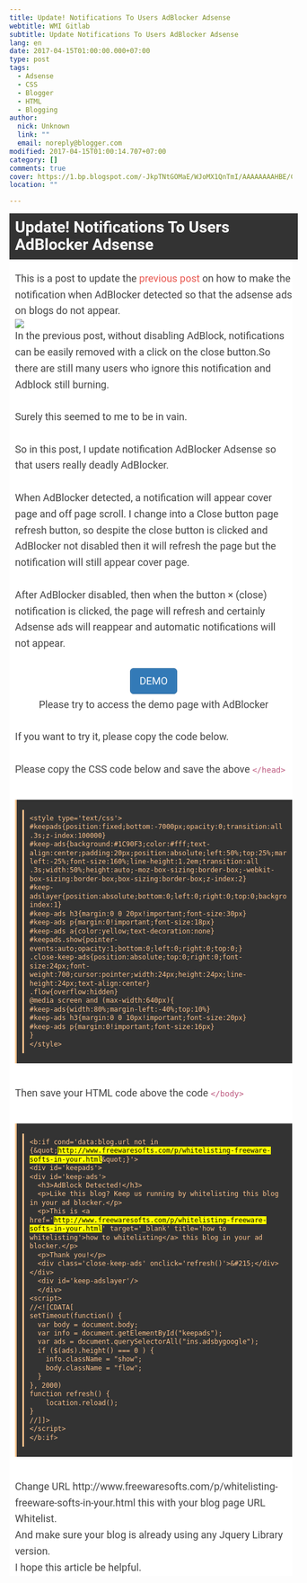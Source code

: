 ```yaml
---
title: Update! Notifications To Users AdBlocker Adsense
webtitle: WMI Gitlab
subtitle: Update Notifications To Users AdBlocker Adsense
lang: en
date: 2017-04-15T01:00:00.000+07:00
type: post
tags:
  - Adsense
  - CSS
  - Blogger
  - HTML
  - Blogging
author:
  nick: Unknown
  link: ""
  email: noreply@blogger.com
modified: 2017-04-15T01:00:14.707+07:00
category: []
comments: true
cover: https://1.bp.blogspot.com/-JkpTNtGOMaE/WJoMX1QnTmI/AAAAAAAAHBE/CPdxv-D-Xa0bdghE1HwdwkC1bHp9OA9EgCLcB/s640/How%2BTo%2BMake%2BAdsense%2BAdBlocker%2BNotifications.png
location: ""

---
```


<div id="judul-post" style="background: rgb(51, 51, 51); color: #141924; font-family: Roboto, Arial, sans-serif; font-size: 16px; margin: 0px -10px 0px 0px; padding: 10px;"><h1 class="post-title entry-title" itemprop="headline" style="color: white; font-size: 28px; line-height: 1.1em; margin: 0px; padding: 0px;"><span class="notranslate">Update!&nbsp;<span style="color: white; font-size: 28px; line-height: 1.1em;">Notifications To Users AdBlocker Adsense</span></span></h1></div><div class="judul-box" style="background-color: white; padding: 0px 0px 0px 10px; position: relative;"><div class="post-header" style="color: #141924; font-family: roboto, arial, sans-serif; font-size: 16px;"><div class="post-header-line-1"></div></div><div class="iklan-kecilatas" style="color: #141924; float: none; font-family: roboto, arial, sans-serif; font-size: 16px; margin: 0px 0px 10px; padding-top: 10px; text-align: center; width: 340px;"></div><div class="post-body entry-content" id="post-body-8867962789392106923" itemprop="description articleBody" style="margin: 10px 0px 0.65em; padding: 0px;"><div style="color: #444444; font-family: roboto, arial, sans-serif; font-size: 18px; line-height: 1.6em;"><span class="notranslate">This is a post to update the&nbsp;<a href="http://www.webmanajemen.com/2017/04/create-notifications-for-adblocker.html?m=1" style="-webkit-transition: all 0.4s ease-in-out; color: #e8554e; text-decoration: none; transition: all 0.4s ease-in-out;" target="_blank" title="previous post" rel="noopener noreferer nofollow">previous post</a>&nbsp;on how to make the notification when AdBlocker detected so that the adsense ads on blogs do not appear.</span></div><div style="color: #444444; font-family: roboto, arial, sans-serif; font-size: 18px; line-height: 1.6em;"><img src="https://1.bp.blogspot.com/-JkpTNtGOMaE/WJoMX1QnTmI/AAAAAAAAHBE/CPdxv-D-Xa0bdghE1HwdwkC1bHp9OA9EgCLcB/s640/How%2BTo%2BMake%2BAdsense%2BAdBlocker%2BNotifications.png"></div><div style="color: #444444; font-family: roboto, arial, sans-serif; font-size: 18px; line-height: 1.6em;"><span class="notranslate">In the previous post, without disabling AdBlock, notifications can be easily removed with a click on the close button.</span><span class="notranslate">So there are still many users who ignore this notification and Adblock still burning.</span></div><div style="color: #444444; font-family: roboto, arial, sans-serif; font-size: 18px; line-height: 1.6em;"><br></div><div style="color: #444444; font-family: roboto, arial, sans-serif; font-size: 18px; line-height: 1.6em;"><span class="notranslate">Surely this seemed to me to be in vain.</span></div><div style="color: #444444; font-family: roboto, arial, sans-serif; font-size: 18px; line-height: 1.6em;"><a href="https://www.blogger.com/null" name="more" style="color: #e8554e;" rel="noopener noreferer nofollow"></a><br></div><div style="color: #444444; font-family: roboto, arial, sans-serif; font-size: 18px; line-height: 1.6em;"><span class="notranslate">So in this post, I update notification AdBlocker Adsense so that users really deadly AdBlocker.</span></div><div style="color: #444444; font-family: roboto, arial, sans-serif; font-size: 18px; line-height: 1.6em;"><br></div><div style="color: #444444; font-family: roboto, arial, sans-serif; font-size: 18px; line-height: 1.6em;"><span class="notranslate">When AdBlocker detected, a notification will appear cover page and off page scroll.</span>&nbsp;<span class="notranslate">I change into a Close button page refresh button, so despite the close button is clicked and AdBlocker not disabled then it will refresh the page but the notification will still appear cover page.</span></div><div style="color: #444444; font-family: roboto, arial, sans-serif; font-size: 18px; line-height: 1.6em;"><br></div><div style="color: #444444; font-family: roboto, arial, sans-serif; font-size: 18px; line-height: 1.6em;"><span class="notranslate">After AdBlocker disabled, then when the button × (close) notification is clicked, the page will refresh and certainly Adsense ads will reappear and automatic notifications will not appear.</span></div><div style="color: #444444; font-family: roboto, arial, sans-serif; font-size: 18px; line-height: 1.6em;"><br></div><div class="center" style="color: #444444; font-family: roboto, arial, sans-serif; font-size: 18px; line-height: 1.6em; text-align: center;"><span class="notranslate"><a class="btn btn-primary btn-lg" href="http://www.freewaresofts.com/" rel="noopener noreferer nofollow" style="-webkit-transition: all 0.4s ease-in-out; -webkit-user-select: none; background-color: #337ab7; background-image: none; border-radius: 6px; border: 1px solid rgb(46, 109, 164); color: white; cursor: pointer; display: inline-block; line-height: 1.3333333; margin-bottom: 5px; padding: 10px 16px; text-decoration: none; touch-action: manipulation; transition: all 0.4s ease-in-out; vertical-align: middle; white-space: nowrap;" target="_blank" title="demo">DEMO</a></span></div><div class="center" style="color: #444444; font-family: roboto, arial, sans-serif; font-size: 18px; line-height: 1.6em; text-align: center;"><span class="notranslate">Please try to access the demo page with AdBlocker</span></div><div style="color: #444444; font-family: roboto, arial, sans-serif; font-size: 18px; line-height: 1.6em;"><br></div><div style="color: #444444; font-family: roboto, arial, sans-serif; font-size: 18px; line-height: 1.6em;"><span class="notranslate">If you want to try it, please copy the code below.</span></div><div style="color: #444444; font-family: roboto, arial, sans-serif; font-size: 18px; line-height: 1.6em;"><br></div><div style="color: #444444; font-family: roboto, arial, sans-serif; font-size: 18px; line-height: 1.6em;"><span class="notranslate">Please copy the CSS code below and save the above&nbsp;<code style="color: #bc587e; font-family: Consolas, Monaco, 'Andale Mono', monospace; font-size: 14px; line-height: 1.3em; white-space: initial; word-break: normal; word-spacing: normal;">&lt;/head&gt;</code></span></div><div style="color: #444444; font-family: roboto, arial, sans-serif; font-size: 18px; line-height: 1.6em;"><br></div><pre style="background-attachment: initial; background-clip: initial; background-color: #333333; background-image: initial; background-origin: initial; background-position: initial; background-repeat: initial; background-size: initial; border-left-color: rgb(252, 194, 140); border-left-style: solid; border-left-width: 3px; color: #fcc28c; font-family: consolas, monaco, 'andale mono', monospace; font-size: 14px; line-height: 1.3em; margin: 10px auto; max-width: 100%; overflow: auto; padding: 8px 10px; word-break: normal; word-spacing: normal;"><pre style="-webkit-user-select: all; background-attachment: initial; background-clip: initial; background-image: initial; background-origin: initial; background-position: initial; background-repeat: initial; background-size: initial; border-left-color: rgb(252, 194, 140); border-left-style: solid; border-left-width: 3px; font-family: Consolas, Monaco, 'Andale Mono', monospace; line-height: 1.3em; margin: 10px auto; max-width: 100%; overflow: auto; padding: 8px 10px; white-space: initial; word-break: normal;"><code style="font-family: Consolas, Monaco, 'Andale Mono', monospace; line-height: 1.3em; white-space: initial; word-break: normal; word-spacing: normal;">&lt;style type='text/css'&gt;<br>#keepads{position:fixed;bottom:-7000px;opacity:0;transition:all .3s;z-index:100000}<br>#keep-ads{background:#1C90F3;color:#fff;text-align:center;padding:20px;position:absolute;left:50%;top:25%;margin-left:-25%;font-size:160%;line-height:1.2em;transition:all .3s;width:50%;height:auto;-moz-box-sizing:border-box;-webkit-box-sizing:border-box;box-sizing:border-box;z-index:2}<br>#keep-adslayer{position:absolute;bottom:0;left:0;right:0;top:0;background:#000;background:rgba(0,0,0,.9);z-index:1}<br>#keep-ads h3{margin:0 0 20px!important;font-size:30px}<br>#keep-ads p{margin:0!important;font-size:18px}<br>#keep-ads a{color:yellow;text-decoration:none}<br>#keepads.show{pointer-events:auto;opacity:1;bottom:0;left:0;right:0;top:0;}<br>.close-keep-ads{position:absolute;top:0;right:0;font-size:24px;font-weight:700;cursor:pointer;width:24px;height:24px;line-height:24px;text-align:center}<br>.flow{overflow:hidden}<br>@media screen and (max-width:640px){<br>#keep-ads{width:80%;margin-left:-40%;top:10%}<br>#keep-ads h3{margin:0 0 10px!important;font-size:20px}<br>#keep-ads p{margin:0!important;font-size:16px}<br>}<br>&lt;/style&gt;</code></pre></pre><div style="color: #444444; font-family: roboto, arial, sans-serif; font-size: 18px; line-height: 1.6em;"><br></div><div style="color: #444444; font-family: roboto, arial, sans-serif; font-size: 18px; line-height: 1.6em;"><span class="notranslate">Then save your HTML code above the code&nbsp;<code style="color: #bc587e; font-family: Consolas, Monaco, 'Andale Mono', monospace; font-size: 14px; line-height: 1.3em; white-space: initial; word-break: normal; word-spacing: normal;">&lt;/body&gt;</code></span></div><div style="color: #444444; font-family: roboto, arial, sans-serif; font-size: 18px; line-height: 1.6em;"><br></div><pre style="background-attachment: initial; background-clip: initial; background-color: #333333; background-image: initial; background-origin: initial; background-position: initial; background-repeat: initial; background-size: initial; border-left-color: rgb(252, 194, 140); border-left-style: solid; border-left-width: 3px; color: #fcc28c; font-family: consolas, monaco, 'andale mono', monospace; font-size: 14px; line-height: 1.3em; margin: 10px auto; max-width: 100%; overflow: auto; padding: 8px 10px; word-break: normal; word-spacing: normal;"><pre style="-webkit-user-select: all; background-attachment: initial; background-clip: initial; background-image: initial; background-origin: initial; background-position: initial; background-repeat: initial; background-size: initial; border-left-color: rgb(252, 194, 140); border-left-style: solid; border-left-width: 3px; font-family: Consolas, Monaco, 'Andale Mono', monospace; line-height: 1.3em; margin: 10px auto; max-width: 100%; overflow: auto; padding: 8px 10px; white-space: initial; word-break: normal;"><code style="font-family: Consolas, Monaco, 'Andale Mono', monospace; line-height: 1.3em; white-space: initial; word-break: normal; word-spacing: normal;">&lt;b:if cond='data:blog.url not in {&amp;quot;<mark>http://www.freewaresofts.com/p/whitelisting-freeware-softs-in-your.html</mark>&amp;quot;}'&gt;<br>&lt;div id='keepads'&gt;<br>&lt;div id='keep-ads'&gt;<br>&nbsp; &lt;h3&gt;AdBlock Detected!&lt;/h3&gt;<br>&nbsp; &lt;p&gt;Like this blog? Keep us running by whitelisting this blog in your ad blocker.&lt;/p&gt;<br>&nbsp; &lt;p&gt;This is &lt;a href='<mark>http://www.freewaresofts.com/p/whitelisting-freeware-softs-in-your.html</mark>' target='_blank' title='how to whitelisting'&gt;how to whitelisting&lt;/a&gt; this blog in your ad blocker.&lt;/p&gt;<br>&nbsp; &lt;p&gt;Thank you!&lt;/p&gt;<br>&nbsp; &lt;div class='close-keep-ads' onclick='refresh()'&gt;&amp;#215;&lt;/div&gt;<br>&lt;/div&gt;<br>&nbsp; &lt;div id='keep-adslayer'/&gt;<br>&nbsp; &lt;/div&gt;<br>&lt;script&gt;<br>//&lt;![CDATA[<br>setTimeout(function() {<br>&nbsp; var body = document.body;<br>&nbsp; var info = document.getElementById("keepads");<br>&nbsp; var ads = document.querySelectorAll("ins.adsbygoogle");<br>&nbsp; if ($(ads).height() === 0 ) {<br>&nbsp; &nbsp; info.className = "show";<br>&nbsp; &nbsp; body.className = "flow";<br>&nbsp; }<br>}, 2000)<br>function refresh() {<br>&nbsp; &nbsp; location.reload();<br>}<br>//]]&gt;<br>&lt;/script&gt;<br>&lt;/b:if&gt;</code></pre></pre><div style="color: #444444; font-family: roboto, arial, sans-serif; font-size: 18px; line-height: 1.6em;"><br></div><div style="color: #444444; font-family: roboto, arial, sans-serif; font-size: 18px; line-height: 1.6em;"><span class="notranslate">Change URL http://www.freewaresofts.com/p/whitelisting-freeware-softs-in-your.html this with your blog page URL Whitelist.</span></div><div style="color: #444444; font-family: roboto, arial, sans-serif; font-size: 18px; line-height: 1.6em;"><span class="notranslate">And make sure your blog is already using any Jquery Library version.</span><br><span class="notranslate">I hope this article be helpful.</span></div></div></div>